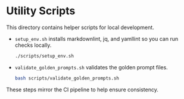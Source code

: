 # Utility Scripts

This directory contains helper scripts for local development.

- `setup_env.sh` installs markdownlint, jq, and yamllint so you can run checks locally.

  ```bash
  ./scripts/setup_env.sh
  ```

- `validate_golden_prompts.sh` validates the golden prompt files.

  ```bash
  bash scripts/validate_golden_prompts.sh
  ```

These steps mirror the CI pipeline to help ensure consistency.
